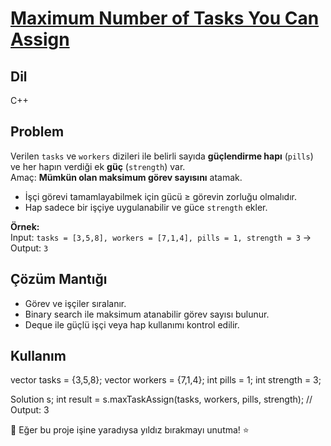 # [Maximum Number of Tasks You Can Assign](https://leetcode.com/problems/maximum-number-of-tasks-you-can-assign/)  

## Dil
C++

## Problem
Verilen `tasks` ve `workers` dizileri ile belirli sayıda **güçlendirme hapı** (`pills`) ve her hapın verdiği ek **güç** (`strength`) var.  
Amaç: **Mümkün olan maksimum görev sayısını** atamak.  
- İşçi görevi tamamlayabilmek için gücü ≥ görevin zorluğu olmalıdır.  
- Hap sadece bir işçiye uygulanabilir ve güce `strength` ekler.

**Örnek:**  
Input: `tasks = [3,5,8], workers = [7,1,4], pills = 1, strength = 3` → Output: `3`

## Çözüm Mantığı
- Görev ve işçiler sıralanır.  
- Binary search ile maksimum atanabilir görev sayısı bulunur.  
- Deque ile güçlü işçi veya hap kullanımı kontrol edilir.

## Kullanım
vector<int> tasks = {3,5,8};
vector<int> workers = {7,1,4};
int pills = 1;
int strength = 3;


Solution s;
int result = s.maxTaskAssign(tasks, workers, pills, strength); // Output: 3



🙏 Eğer bu proje işine yaradıysa yıldız bırakmayı unutma! ⭐
